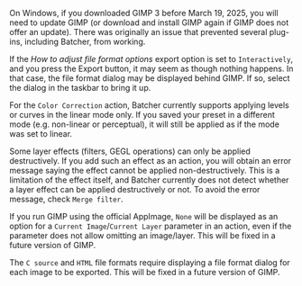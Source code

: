 On Windows, if you downloaded GIMP 3 before March 19, 2025, you will need to update GIMP (or download and install GIMP again if GIMP does not offer an update). There was originally an issue that prevented several plug-ins, including Batcher, from working.

If the *How to adjust file format options* export option is set to `Interactively`, and you press the Export button, it may seem as though nothing happens.
In that case, the file format dialog may be displayed behind GIMP.
If so, select the dialog in the taskbar to bring it up.

For the `Color Correction` action, Batcher currently supports applying levels or curves in the linear mode only. If you saved your preset in a different mode (e.g. non-linear or perceptual), it will still be applied as if the mode was set to linear.

Some layer effects (filters, GEGL operations) can only be applied destructively. If you add such an effect as an action, you will obtain an error message saying the effect cannot be applied non-destructively. This is a limitation of the effect itself, and Batcher currently does not detect whether a layer effect can be applied destructively or not. To avoid the error message, check `Merge filter`.

If you run GIMP using the official AppImage, `None` will be displayed as an option for a `Current Image`/`Current Layer` parameter in an action, even if the parameter does not allow omitting an image/layer. This will be fixed in a future version of GIMP.

The `C source` and `HTML` file formats require displaying a file format dialog for each image to be exported. This will be fixed in a future version of GIMP.

